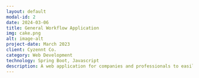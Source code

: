 ```yaml
---
layout: default
modal-id: 2
date: 2024-03-06
title: General Workflow Application
img: cake.png
alt: image-alt
project-date: March 2023
client: Cyzennt Co.
category: Web Development
technology: Spring Boot, Javascript
description: A web application for companies and professionals to easily build and create forms, approve forms, and confirm forms for their employees to submit. Individuals will be able to easily access and submit request forms for their higher-ups to approve/confirm.
---
```

